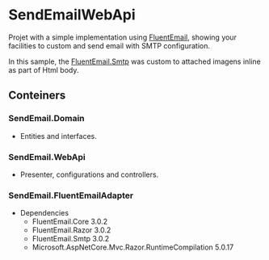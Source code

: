 # SendEmailWebApi
Projet with a simple implementation using [FluentEmail](https://github.com/lukencode/FluentEmail), showing your facilities to custom and send email with SMTP configuration.

In this sample, the [FluentEmail.Smtp](https://github.com/lukencode/FluentEmail/tree/master/src/Senders/FluentEmail.Smtp) was custom to attached imagens inline as part of Html body.


## Conteiners
### SendEmail.Domain

* Entities and interfaces.

### SendEmail.WebApi

* Presenter, configurations and controllers.

### SendEmail.FluentEmailAdapter

* Dependencies
  * FluentEmail.Core 3.0.2
  * FluentEmail.Razor 3.0.2
  * FluentEmail.Smtp 3.0.2
  * Microsoft.AspNetCore.Mvc.Razor.RuntimeCompilation 5.0.17